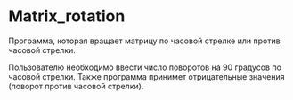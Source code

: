 # Matrix_rotation

Программа, которая вращает матрицу по часовой стрелке или против часовой стрелки.

Пользователю необходимо ввести число поворотов на 90 градусов по часовой стрелки. Также программа принимет отрицательные значения (поворот против часовой стрелки).
